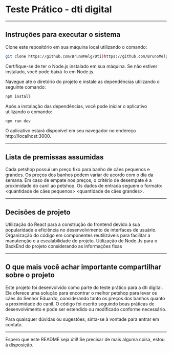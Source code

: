 # Teste Prático - dti digital

---
## Instruções para executar o sistema

Clone este repositório em sua máquina local utilizando o comando:

``` bash 
git clone https://github.com/BrunoMelg/Dti)https://github.com/BrunoMelg/Dti
```

Certifique-se de ter o Node.js instalado em sua máquina. Se não estiver instalado, você pode baixá-lo em Node.js.

Navegue até o diretório do projeto e instale as dependências utilizando o seguinte comando:

``` bash 
npm install
```

Após a instalação das dependências, você pode iniciar o aplicativo utilizando o comando:

``` bash 
npm run dev
```

O aplicativo estará disponível em seu navegador no endereço http://localhost:3000.

---
## Lista de premissas assumidas

Cada petshop possui um preço fixo para banho de cães pequenos e grandes.
Os preços dos banhos podem variar de acordo com o dia da semana.
Em caso de empate nos preços, o critério de desempate é a proximidade do canil ao petshop.
Os dados de entrada seguem o formato: <data> <quantidade de cães pequenos> <quantidade de cães grandes>.

---
## Decisões de projeto

Utilização do React para a construção do frontend devido à sua popularidade e eficiência no desenvolvimento de interfaces de usuário.
Organização do código em componentes reutilizáveis para facilitar a manutenção e a escalabilidade do projeto.
Utilização de Node.Js para o BackEnd do projeto considerando as informações fixas

---

## O que mais você achar importante compartilhar sobre o projeto

Este projeto foi desenvolvido como parte do teste prático para a dti digital. Ele oferece uma solução para encontrar o melhor petshop para levar os cães do Senhor Eduardo, considerando tanto os preços dos banhos quanto a proximidade do canil. O código foi escrito seguindo boas práticas de desenvolvimento e pode ser estendido ou modificado conforme necessário.

Para quaisquer dúvidas ou sugestões, sinta-se à vontade para entrar em contato.

---

Espero que este README seja útil! Se precisar de mais alguma coisa, estou à disposição.


